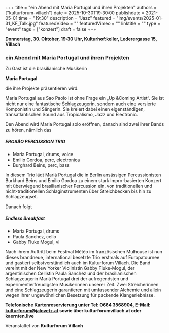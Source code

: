 +++
title = "ein Abend mit Maria Portugal und ihren Projekten"
authors = ["kulturforum-villach"]
date = 2025-10-30T19:30:00
publishdate = 2021-05-01
time = "19:30"
description = "Jazz"
featured = "img/events/2025-01-31_KF_Talk.jpg"
featuredVideo = ""
featuredVimeo = ""
linktitle = ""
type = "event"
tags = ["konzert"]
draft = false
+++

**Donnerstag, 30. Oktober, 19:30 Uhr, Kulturhof:keller, Lederergasse 15, Villach**

### ein Abend mit Maria Portugal und ihren Projekten

Zu Gast ist die brasilianische Musikerin

**Maria Portugal**

die ihre Projekte präsentieren wird.

Maria Portugal aus Sao Paolo ist ohne Frage ein „Up &Coming Artist“. Sie ist nicht nur eine fantastische Schlagzeugerin, sondern auch eine versierte Komponistin und Sängerin. Sie kreiert dabei einen eigenständigen, transatlantischen Sound aus Tropicalismo, Jazz und Electronic.

Den Abend wird Maria Portugal solo eröffnen, danach sind zwei ihrer Bands zu hören, nämlich das

##### EROSÃO PERCUSSION TRIO

- Maria Portugal, drums, voice
- Emilio Gordoa, perc, electronica
- Burghard Beins, perc, bass

In diesem Trio lädt Mariá Portugal die in Berlin ansässigen Percussionisten Burkhard Beins und Emilio Gordoa zu einem stark Impro-basierten Konzert mit überwiegend brasilianischer Percussion ein, von traditionellen und nicht-traditionellen Schlaginstrumenten über Streichbecken bis hin zu Schlagzeugset.

Danach folgt

##### Endless Breakfast

- Maria Portugal, drums
- Paula Sanchez, cello
- Gabby Fluke Mogul, vl

Nach ihrem Auftritt beim Festival Météo im französischen Mulhouse ist nun dieses brandneue, international besetzte Trio erstmals auf Europatournee und gastiert selbstverständlich auch im Kulturforum Villach. Die Band vereint mit der New Yorker Violinistin Gabby Fluke-Mogul, der argentinischen Cellistin Paula Sanchez und der brasilianischen Schlagzeugerin Mariá Portugal drei der aufregendsten und experimentierfreudigsten Musikerinnen unserer Zeit. Zwei Streicherinnen und eine Schlagzeugerin garantieren mit umfassender Alchemie und allein wegen ihrer ungewöhnlichen Besetzung für packende Klangerlebnisse.


**Telefonische Kartenreservierung unter Tel: 0664 3568904, E-Mail: kulturforum@jalovetz.at sowie über kulturforumvillach.at oder kaernten.live**

Veranstaltet von **Kulturforum Villach**
